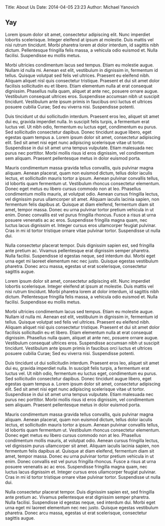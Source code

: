 Title: About Us
Date: 2014-04-05 23:23
Author: Michael Yanovich

Yay
---

Lorem ipsum dolor sit amet, consectetur adipiscing elit. Nunc imperdiet lobortis scelerisque. Integer eleifend at ipsum at molestie. Duis mattis vel nisi rutrum tincidunt. Morbi pharetra lorem at dolor interdum, id sagittis nibh dictum. Pellentesque fringilla felis massa, a vehicula odio euismod et. Nulla facilisi. Suspendisse eu mollis metus.

Morbi ultricies condimentum lacus sed tempus. Etiam eu molestie augue. Nullam id nulla mi. Aenean est elit, vestibulum in dignissim in, fermentum id tellus. Quisque volutpat sed felis vel ultrices. Praesent eu eleifend nibh. Aliquam aliquet nisl quis consectetur tristique. Praesent et dui sit amet dolor facilisis sollicitudin eu et libero. Etiam elementum nulla at erat consequat dignissim. Phasellus nulla quam, aliquet at ante nec, posuere ornare augue. Vestibulum consequat ultrices eros. Suspendisse accumsan nibh ut suscipit tincidunt. Vestibulum ante ipsum primis in faucibus orci luctus et ultrices posuere cubilia Curae; Sed eu viverra nisi. Suspendisse potenti.

Duis tincidunt ut dui sollicitudin interdum. Praesent eros leo, aliquet sit amet dui eu, gravida imperdiet nulla. In suscipit felis turpis, a fermentum erat luctus vel. Ut nibh odio, fermentum eu luctus eget, condimentum eu purus. Sed sollicitudin consectetur dapibus. Donec tincidunt augue libero, eget egestas quam tempus a. Lorem ipsum dolor sit amet, consectetur adipiscing elit. Sed sit amet nisi eget nunc adipiscing scelerisque vitae ut tortor. Suspendisse in dui sit amet urna tempus vulputate. Etiam malesuada nec purus nec porttitor. Morbi mollis risus id eros dignissim, vel condimentum sem aliquam. Praesent pellentesque metus in dolor euismod porta.

Mauris condimentum massa gravida tellus convallis, quis pulvinar magna aliquam. Aenean placerat, quam non euismod dictum, tellus dolor iaculis lectus, et sollicitudin mauris tortor a ipsum. Aenean pulvinar convallis tellus, id lobortis quam fermentum ut. Vestibulum rhoncus consectetur elementum. Donec eget metus eu libero cursus commodo non at leo. Phasellus condimentum mollis mauris, at volutpat odio. Aenean cursus fringilla lectus, vel dignissim purus ullamcorper sit amet. Aliquam iaculis lacinia sapien, non fermentum felis dapibus at. Quisque at diam eleifend, fermentum diam sit amet, tempor massa. Donec eu urna pulvinar tortor pretium vehicula in ut enim. Donec convallis est vel purus fringilla rhoncus. Fusce a risus at urna posuere venenatis ac ac eros. Suspendisse fringilla magna quam, nec luctus lacus dignissim et. Integer cursus eros ullamcorper feugiat pulvinar. Cras in mi id tortor tristique ornare vitae pulvinar tortor. Suspendisse ut nulla dui.

Nulla consectetur placerat tempor. Duis dignissim sapien est, sed fringilla ante pretium ac. Vivamus pellentesque erat dignissim semper pharetra. Nulla facilisi. Suspendisse id egestas neque, sed interdum dui. Morbi eget urna eget mi laoreet elementum nec nec justo. Quisque egestas vestibulum pharetra. Donec arcu massa, egestas ut erat scelerisque, consectetur sagittis augue.

Lorem ipsum dolor sit amet, consectetur adipiscing elit. Nunc imperdiet lobortis scelerisque. Integer eleifend at ipsum at molestie. Duis mattis vel nisi rutrum tincidunt. Morbi pharetra lorem at dolor interdum, id sagittis nibh dictum. Pellentesque fringilla felis massa, a vehicula odio euismod et. Nulla facilisi. Suspendisse eu mollis metus.

Morbi ultricies condimentum lacus sed tempus. Etiam eu molestie augue. Nullam id nulla mi. Aenean est elit, vestibulum in dignissim in, fermentum id tellus. Quisque volutpat sed felis vel ultrices. Praesent eu eleifend nibh. Aliquam aliquet nisl quis consectetur tristique. Praesent et dui sit amet dolor facilisis sollicitudin eu et libero. Etiam elementum nulla at erat consequat dignissim. Phasellus nulla quam, aliquet at ante nec, posuere ornare augue. Vestibulum consequat ultrices eros. Suspendisse accumsan nibh ut suscipit tincidunt. Vestibulum ante ipsum primis in faucibus orci luctus et ultrices posuere cubilia Curae; Sed eu viverra nisi. Suspendisse potenti.

Duis tincidunt ut dui sollicitudin interdum. Praesent eros leo, aliquet sit amet dui eu, gravida imperdiet nulla. In suscipit felis turpis, a fermentum erat luctus vel. Ut nibh odio, fermentum eu luctus eget, condimentum eu purus. Sed sollicitudin consectetur dapibus. Donec tincidunt augue libero, eget egestas quam tempus a. Lorem ipsum dolor sit amet, consectetur adipiscing elit. Sed sit amet nisi eget nunc adipiscing scelerisque vitae ut tortor. Suspendisse in dui sit amet urna tempus vulputate. Etiam malesuada nec purus nec porttitor. Morbi mollis risus id eros dignissim, vel condimentum sem aliquam. Praesent pellentesque metus in dolor euismod porta.

Mauris condimentum massa gravida tellus convallis, quis pulvinar magna aliquam. Aenean placerat, quam non euismod dictum, tellus dolor iaculis lectus, et sollicitudin mauris tortor a ipsum. Aenean pulvinar convallis tellus, id lobortis quam fermentum ut. Vestibulum rhoncus consectetur elementum. Donec eget metus eu libero cursus commodo non at leo. Phasellus condimentum mollis mauris, at volutpat odio. Aenean cursus fringilla lectus, vel dignissim purus ullamcorper sit amet. Aliquam iaculis lacinia sapien, non fermentum felis dapibus at. Quisque at diam eleifend, fermentum diam sit amet, tempor massa. Donec eu urna pulvinar tortor pretium vehicula in ut enim. Donec convallis est vel purus fringilla rhoncus. Fusce a risus at urna posuere venenatis ac ac eros. Suspendisse fringilla magna quam, nec luctus lacus dignissim et. Integer cursus eros ullamcorper feugiat pulvinar. Cras in mi id tortor tristique ornare vitae pulvinar tortor. Suspendisse ut nulla dui.

Nulla consectetur placerat tempor. Duis dignissim sapien est, sed fringilla ante pretium ac. Vivamus pellentesque erat dignissim semper pharetra. Nulla facilisi. Suspendisse id egestas neque, sed interdum dui. Morbi eget urna eget mi laoreet elementum nec nec justo. Quisque egestas vestibulum pharetra. Donec arcu massa, egestas ut erat scelerisque, consectetur sagittis augue.
